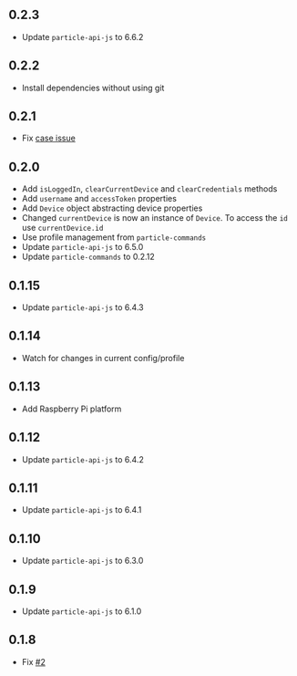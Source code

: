 ## 0.2.3
* Update `particle-api-js` to 6.6.2

## 0.2.2
* Install dependencies without using git

## 0.2.1
* Fix [case issue](https://github.com/particle-iot/particle-dev-app/issues/20)

## 0.2.0
* Add `isLoggedIn`, `clearCurrentDevice` and `clearCredentials` methods
* Add `username` and `accessToken` properties
* Add `Device` object abstracting device properties
* Changed `currentDevice` is now an instance of `Device`. To access the `id` use `currentDevice.id`
* Use profile management from `particle-commands`
* Update `particle-api-js` to 6.5.0
* Update `particle-commands` to 0.2.12

## 0.1.15
* Update `particle-api-js` to 6.4.3

## 0.1.14
* Watch for changes in current config/profile

## 0.1.13
* Add Raspberry Pi platform

## 0.1.12
* Update `particle-api-js` to 6.4.2

## 0.1.11
* Update `particle-api-js` to 6.4.1

## 0.1.10
* Update `particle-api-js` to 6.3.0

## 0.1.9
* Update `particle-api-js` to 6.1.0

## 0.1.8
* Fix [#2](https://github.com/particle-iot/particle-dev-profiles/issues/2)
